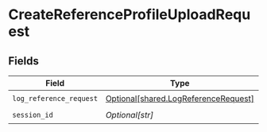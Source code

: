 # CreateReferenceProfileUploadRequest


## Fields

| Field                                                                                  | Type                                                                                   | Required                                                                               | Description                                                                            |
| -------------------------------------------------------------------------------------- | -------------------------------------------------------------------------------------- | -------------------------------------------------------------------------------------- | -------------------------------------------------------------------------------------- |
| `log_reference_request`                                                                | [Optional[shared.LogReferenceRequest]](undefined/models/shared/logreferencerequest.md) | :heavy_check_mark:                                                                     | N/A                                                                                    |
| `session_id`                                                                           | *Optional[str]*                                                                        | :heavy_check_mark:                                                                     | N/A                                                                                    |